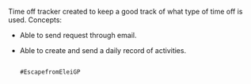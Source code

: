 Time off tracker created to keep a good track of what type of time off is used.
Concepts:
  - Able to send request through email.
  - Able to create and send a daily record of activities.







                                                                                                                                        #EscapefromEleiGP
